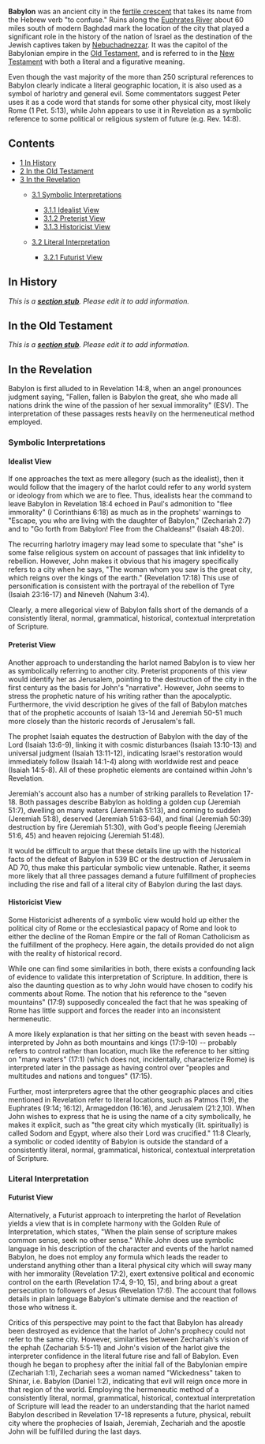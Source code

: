 **Babylon** was an ancient city in the
[fertile crescent](index.php?title=Fertile_crescent&action=edit&redlink=1 "Fertile crescent (page does not exist)")
that takes its name from the Hebrew verb "to confuse." Ruins along
the
[Euphrates River](index.php?title=Euphrates_River&action=edit&redlink=1 "Euphrates River (page does not exist)")
about 60 miles south of modern Baghdad mark the location of the
city that played a significant role in the history of the nation of
Israel as the destination of the Jewish captives taken by
[Nebuchadnezzar](index.php?title=Nebuchadnezzar&action=edit&redlink=1 "Nebuchadnezzar (page does not exist)").
It was the capitol of the Babylonian empire in the
[Old Testament](Old_Testament "Old Testament"), and is referred to
in the [New Testament](New_Testament "New Testament") with both a
literal and a figurative meaning.

Even though the vast majority of the more than 250 scriptural
references to Babylon clearly indicate a literal geographic
location, it is also used as a symbol of harlotry and general evil.
Some commentators suggest Peter uses it as a code word that stands
for some other physical city, most likely Rome (1 Pet. 5:13), while
John appears to use it in Revelation as a symbolic reference to
some political or religious system of future (e.g. Rev. 14:8).

## Contents

-   [1 In History](#In_History)
-   [2 In the Old Testament](#In_the_Old_Testament)
-   [3 In the Revelation](#In_the_Revelation)
    -   [3.1 Symbolic Interpretations](#Symbolic_Interpretations)
        -   [3.1.1 Idealist View](#Idealist_View)
        -   [3.1.2 Preterist View](#Preterist_View)
        -   [3.1.3 Historicist View](#Historicist_View)

    -   [3.2 Literal Interpretation](#Literal_Interpretation)
        -   [3.2.1 Futurist View](#Futurist_View)



## In History

*This is a **[section stub](http://www.theopedia.com/Category:Theopedia_sectionstubs "Category:Theopedia sectionstubs")**. Please edit it to add information.*
## In the Old Testament

*This is a **[section stub](http://www.theopedia.com/Category:Theopedia_sectionstubs "Category:Theopedia sectionstubs")**. Please edit it to add information.*
## In the Revelation

Babylon is first alluded to in Revelation 14:8, when an angel
pronounces judgment saying, "Fallen, fallen is Babylon the great,
she who made all nations drink the wine of the passion of her
sexual immorality" (ESV). The interpretation of these passages
rests heavily on the hermeneutical method employed.

### Symbolic Interpretations

#### Idealist View

If one approaches the text as mere allegory (such as the idealist),
then it would follow that the imagery of the harlot could refer to
any world system or ideology from which we are to flee. Thus,
idealists hear the command to leave Babylon in Revelation 18:4
echoed in Paul's admonition to "flee immorality" (I Corinthians
6:18) as much as in the prophets' warnings to "Escape, you who are
living with the daughter of Babylon," (Zechariah 2:7) and to "Go
forth from Babylon! Flee from the Chaldeans!" (Isaiah 48:20).

The recurring harlotry imagery may lead some to speculate that
"she" is some false religious system on account of passages that
link infidelity to rebellion. However, John makes it obvious that
his imagery specifically refers to a city when he says, "The woman
whom you saw is the great city, which reigns over the kings of the
earth." (Revelation 17:18) This use of personification is
consistent with the portrayal of the rebellion of Tyre (Isaiah
23:16-17) and Nineveh (Nahum 3:4).

Clearly, a mere allegorical view of Babylon falls short of the
demands of a consistently literal, normal, grammatical, historical,
contextual interpretation of Scripture.

#### Preterist View

Another approach to understanding the harlot named Babylon is to
view her as symbolically referring to another city. Preterist
proponents of this view would identify her as Jerusalem, pointing
to the destruction of the city in the first century as the basis
for John's "narrative". However, John seems to stress the prophetic
nature of his writing rather than the apocalyptic. Furthermore, the
vivid description he gives of the fall of Babylon matches that of
the prophetic accounts of Isaiah 13-14 and Jeremiah 50-51 much more
closely than the historic records of Jerusalem's fall.

The prophet Isaiah equates the destruction of Babylon with the day
of the Lord (Isaiah 13:6-9), linking it with cosmic disturbances
(Isaiah 13:10-13) and universal judgment (Isaiah 13:11-12),
indicating Israel's restoration would immediately follow (Isaiah
14:1-4) along with worldwide rest and peace (Isaiah 14:5-8). All of
these prophetic elements are contained within John's Revelation.

Jeremiah's account also has a number of striking parallels to
Revelation 17-18. Both passages describe Babylon as holding a
golden cup (Jeremiah 51:7), dwelling on many waters (Jeremiah
51:13), and coming to sudden (Jeremiah 51:8), deserved (Jeremiah
51:63-64), and final (Jeremiah 50:39) destruction by fire (Jeremiah
51:30), with God's people fleeing (Jeremiah 51:6, 45) and heaven
rejoicing (Jeremiah 51:48).

It would be difficult to argue that these details line up with the
historical facts of the defeat of Babylon in 539 BC or the
destruction of Jerusalem in AD 70, thus make this particular
symbolic view untenable. Rather, it seems more likely that all
three passages demand a future fulfillment of prophecies including
the rise and fall of a literal city of Babylon during the last
days.

#### Historicist View

Some Historicist adherents of a symbolic view would hold up either
the political city of Rome or the ecclesiastical papacy of Rome and
look to either the decline of the Roman Empire or the fall of Roman
Catholicism as the fulfillment of the prophecy. Here again, the
details provided do not align with the reality of historical
record.

While one can find some similarities in both, there exists a
confounding lack of evidence to validate this interpretation of
Scripture. In addition, there is also the daunting question as to
why John would have chosen to codify his comments about Rome. The
notion that his reference to the "seven mountains" (17:9)
supposedly concealed the fact that he was speaking of Rome has
little support and forces the reader into an inconsistent
hermeneutic.

A more likely explanation is that her sitting on the beast with
seven heads -- interpreted by John as both mountains and kings
(17:9-10) -- probably refers to control rather than location, much
like the reference to her sitting on "many waters" (17:1) (which
does not, incidentally, characterize Rome) is interpreted later in
the passage as having control over "peoples and multitudes and
nations and tongues" (17:15).

Further, most interpreters agree that the other geographic places
and cities mentioned in Revelation refer to literal locations, such
as Patmos (1:9), the Euphrates (9:14; 16:12), Armageddon (16:16),
and Jerusalem (21:2,10). When John wishes to express that he is
using the name of a city symbolically, he makes it explicit, such
as "the great city which mystically (lit. spiritually) is called
Sodom and Egypt, where also their Lord was crucified." 11:8
Clearly, a symbolic or coded identity of Babylon is outside the
standard of a consistently literal, normal, grammatical,
historical, contextual interpretation of Scripture.

### Literal Interpretation

#### Futurist View

Alternatively, a Futurist approach to interpreting the harlot of
Revelation yields a view that is in complete harmony with the
Golden Rule of Interpretation, which states, "When the plain sense
of scripture makes common sense, seek no other sense." While John
does use symbolic language in his description of the character and
events of the harlot named Babylon, he does not employ any formula
which leads the reader to understand anything other than a literal
physical city which will sway many with her immorality (Revelation
17:2), exert extensive political and economic control on the earth
(Revelation 17:4, 9-10, 15), and bring about a great persecution to
followers of Jesus (Revelation 17:6). The account that follows
details in plain language Babylon's ultimate demise and the
reaction of those who witness it.

Critics of this perspective may point to the fact that Babylon has
already been destroyed as evidence that the harlot of John's
prophecy could not refer to the same city. However, similarities
between Zechariah's vision of the ephah (Zechariah 5:5-11) and
John's vision of the harlot give the interpreter confidence in the
literal future rise and fall of Babylon. Even though he began to
prophesy after the initial fall of the Babylonian empire (Zechariah
1:1), Zechariah sees a woman named "Wickedness" taken to Shinar,
i.e. Babylon (Daniel 1:2), indicating that evil will reign once
more in that region of the world. Employing the hermeneutic method
of a consistently literal, normal, grammatical, historical,
contextual interpretation of Scripture will lead the reader to an
understanding that the harlot named Babylon described in Revelation
17-18 represents a future, physical, rebuilt city where the
prophecies of Isaiah, Jeremiah, Zechariah and the apostle John will
be fulfilled during the last days.



